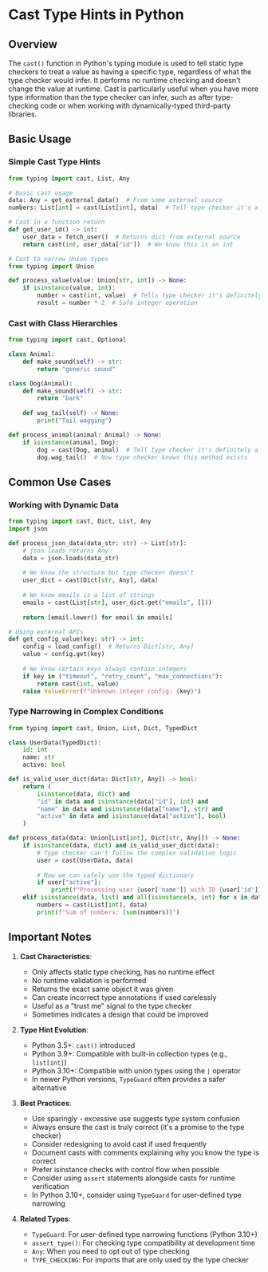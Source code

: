# Cast Type Hints in Python

## Overview
The `cast()` function in Python's typing module is used to tell static type checkers to treat a value as having a specific type, regardless of what the type checker would infer. It performs no runtime checking and doesn't change the value at runtime. Cast is particularly useful when you have more type information than the type checker can infer, such as after type-checking code or when working with dynamically-typed third-party libraries.

## Basic Usage

### Simple Cast Type Hints
```python
from typing import cast, List, Any

# Basic cast usage
data: Any = get_external_data()  # From some external source
numbers: List[int] = cast(List[int], data)  # Tell type checker it's a list of integers

# Cast in a function return
def get_user_id() -> int:
    user_data = fetch_user()  # Returns dict from external source
    return cast(int, user_data["id"])  # We know this is an int

# Cast to narrow Union types
from typing import Union

def process_value(value: Union[str, int]) -> None:
    if isinstance(value, int):
        number = cast(int, value)  # Tells type checker it's definitely an int
        result = number * 2  # Safe integer operation
```

### Cast with Class Hierarchies
```python
from typing import cast, Optional

class Animal:
    def make_sound(self) -> str:
        return "generic sound"

class Dog(Animal):
    def make_sound(self) -> str:
        return "bark"
    
    def wag_tail(self) -> None:
        print("Tail wagging")

def process_animal(animal: Animal) -> None:
    if isinstance(animal, Dog):
        dog = cast(Dog, animal)  # Tell type checker it's definitely a Dog
        dog.wag_tail()  # Now type checker knows this method exists
```

## Common Use Cases

### Working with Dynamic Data
```python
from typing import cast, Dict, List, Any
import json

def process_json_data(data_str: str) -> List[str]:
    # json.loads returns Any
    data = json.loads(data_str)
    
    # We know the structure but type checker doesn't
    user_dict = cast(Dict[str, Any], data)
    
    # We know emails is a list of strings
    emails = cast(List[str], user_dict.get("emails", []))
    
    return [email.lower() for email in emails]

# Using external APIs
def get_config_value(key: str) -> int:
    config = load_config()  # Returns Dict[str, Any]
    value = config.get(key)
    
    # We know certain keys always contain integers
    if key in ("timeout", "retry_count", "max_connections"):
        return cast(int, value)
    raise ValueError(f"Unknown integer config: {key}")
```

### Type Narrowing in Complex Conditions
```python
from typing import cast, Union, List, Dict, TypedDict

class UserData(TypedDict):
    id: int
    name: str
    active: bool

def is_valid_user_dict(data: Dict[str, Any]) -> bool:
    return (
        isinstance(data, dict) and
        "id" in data and isinstance(data["id"], int) and
        "name" in data and isinstance(data["name"], str) and
        "active" in data and isinstance(data["active"], bool)
    )

def process_data(data: Union[List[int], Dict[str, Any]]) -> None:
    if isinstance(data, dict) and is_valid_user_dict(data):
        # Type checker can't follow the complex validation logic
        user = cast(UserData, data)
        
        # Now we can safely use the typed dictionary
        if user["active"]:
            print(f"Processing user {user['name']} with ID {user['id']}")
    elif isinstance(data, list) and all(isinstance(x, int) for x in data):
        numbers = cast(List[int], data)
        print(f"Sum of numbers: {sum(numbers)}")
```

## Important Notes

1. **Cast Characteristics**:
   - Only affects static type checking, has no runtime effect
   - No runtime validation is performed
   - Returns the exact same object it was given
   - Can create incorrect type annotations if used carelessly
   - Useful as a "trust me" signal to the type checker
   - Sometimes indicates a design that could be improved

2. **Type Hint Evolution**:
   - Python 3.5+: `cast()` introduced
   - Python 3.9+: Compatible with built-in collection types (e.g., `list[int]`)
   - Python 3.10+: Compatible with union types using the `|` operator
   - In newer Python versions, `TypeGuard` often provides a safer alternative

3. **Best Practices**:
   - Use sparingly - excessive use suggests type system confusion
   - Always ensure the cast is truly correct (it's a promise to the type checker)
   - Consider redesigning to avoid cast if used frequently
   - Document casts with comments explaining why you know the type is correct
   - Prefer isinstance checks with control flow when possible
   - Consider using `assert` statements alongside casts for runtime verification
   - In Python 3.10+, consider using `TypeGuard` for user-defined type narrowing

4. **Related Types**:
   - `TypeGuard`: For user-defined type narrowing functions (Python 3.10+)
   - `assert_type()`: For checking type compatibility at development time
   - `Any`: When you need to opt out of type checking
   - `TYPE_CHECKING`: For imports that are only used by the type checker